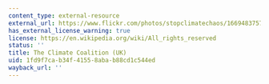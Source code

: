 ```yaml
---
content_type: external-resource
external_url: https://www.flickr.com/photos/stopclimatechaos/16694837572/in/dateposted/
has_external_license_warning: true
license: https://en.wikipedia.org/wiki/All_rights_reserved
status: ''
title: The Climate Coalition (UK)
uid: 1fd9f7ca-b34f-4155-8aba-b88cd1c544ed
wayback_url: ''
---
```

